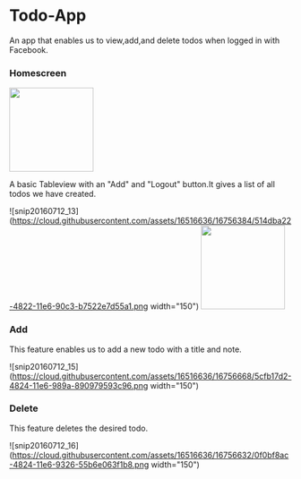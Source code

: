 # Todo-App
An app that enables us to view,add,and delete todos when logged in with Facebook.

### Homescreen

<img src = "https://cloud.githubusercontent.com/assets/16516636/16756434/a6e8e8a8-4822-11e6-94e8-09ed0183a7e5.png" width="150">


A basic Tableview with an "Add" and "Logout" button.It gives a list of all todos we have created.

![snip20160712_13](https://cloud.githubusercontent.com/assets/16516636/16756384/514dba22-4822-11e6-90c3-b7522e7d55a1.png width="150")
<img src = "https://cloud.githubusercontent.com/assets/16516636/16756384/514dba22-4822-11e6-90c3-b7522e7d55a1.png" width="150">


### Add
This feature enables us to add a new todo with a title and note.

![snip20160712_15](https://cloud.githubusercontent.com/assets/16516636/16756668/5cfb17d2-4824-11e6-989a-890979593c96.png width="150")

### Delete
This feature deletes the desired todo.

![snip20160712_16](https://cloud.githubusercontent.com/assets/16516636/16756632/0f0bf8ac-4824-11e6-9326-55b6e063f1b8.png width="150")
